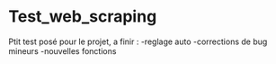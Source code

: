# Test_web_scraping
Ptit test posé pour le projet, a finir :
-reglage auto
-corrections de bug mineurs
-nouvelles fonctions
